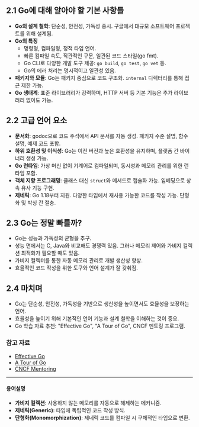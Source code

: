 ## 2.1 Go에 대해 알아야 할 기본 사항들
- **Go의 설계 철학**: 단순성, 안전성, 가독성 중시. 구글에서 대규모 소프트웨어 프로젝트를 위해 설계됨.
- **Go의 특징**
  - 명령형, 컴파일형, 정적 타입 언어.
  - 빠른 컴파일 속도, 직관적인 구문, 일관된 코드 스타일(go fmt).
  - Go CLI로 다양한 개발 도구 제공: `go build`, `go test`, `go vet` 등.
  - Go의 에러 처리는 명시적이고 일관성 있음.
- **패키지와 모듈**: Go는 패키지 중심으로 코드 구조화. `internal` 디렉터리를 통해 접근 제한 가능.
- **Go 생태계**: 표준 라이브러리가 강력하며, HTTP 서버 등 기본 기능은 추가 라이브러리 없이도 가능.

## 2.2 고급 언어 요소
- **문서화**: godoc으로 코드 주석에서 API 문서를 자동 생성. 패키지 수준 설명, 함수 설명, 예제 코드 포함.
- **하위 호환성 및 이식성**: Go는 이전 버전과 높은 호환성을 유지하며, 플랫폼 간 바이너리 생성 가능.
- **Go 런타임**: 가상 머신 없이 기계어로 컴파일되며, 동시성과 메모리 관리를 위한 런타임 포함.
- **객체 지향 프로그래밍**: 클래스 대신 `struct`와 메서드로 캡슐화 가능. 임베딩으로 상속 유사 기능 구현.
- **제네릭**: Go 1.18부터 지원. 다양한 타입에서 재사용 가능한 코드를 작성 가능. 단형화 및 박싱 간 절충.

## 2.3 Go는 정말 빠를까?
- Go는 성능과 가독성의 균형을 추구.
- 성능 면에서는 C, Java와 비교해도 경쟁력 있음. 그러나 메모리 제어와 가비지 컬렉션 최적화가 필요할 때도 있음.
- 가비지 컬렉터를 통한 자동 메모리 관리로 개발 생산성 향상.
- 효율적인 코드 작성을 위한 도구와 언어 설계가 잘 갖춰짐.

## 2.4 마치며
- Go는 단순성, 안전성, 가독성을 기반으로 생산성을 높이면서도 효율성을 보장하는 언어.
- 효율성을 높이기 위해 기본적인 언어 기능과 설계 철학을 이해하는 것이 중요.
- Go 학습 자료 추천: "Effective Go", "A Tour of Go", CNCF 멘토링 프로그램.

### 참고 자료
- [Effective Go](https://go.dev/doc/effective_go)
- [A Tour of Go](https://go.dev/tour/)
- [CNCF Mentoring](https://github.com/cncf/mentoring)

---
#### 용어설명
- **가비지 컬렉션**: 사용하지 않는 메모리를 자동으로 해제하는 메커니즘.
- **제네릭(Generic)**: 타입에 독립적인 코드 작성 방식.
- **단형화(Monomorphization)**: 제네릭 코드를 컴파일 시 구체적인 타입으로 변환.
